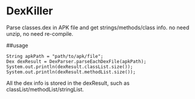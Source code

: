 # DexKiller
Parse classes.dex in APK file and get strings/methods/class info. no need unzip, no need re-compile.

##usage
```
String apkPath = "path/to/apk/file";
Dex dexResult = DexParser.parseEachDexFile(apkPath);
System.out.println(dexResult.classList.size());
System.out.println(dexResult.methodList.size());
```
All the dex info is stored in the dexResult, such as classList/methodList/stringList.


